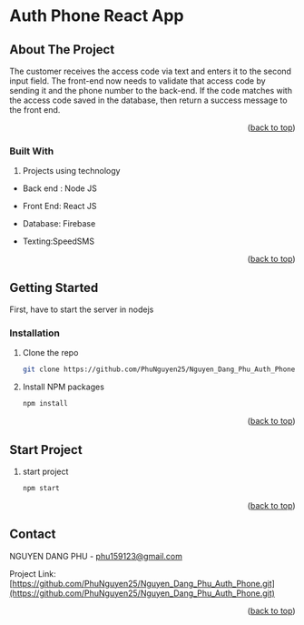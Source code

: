 # Auth Phone React App
## About The Project

 The customer receives the access code via text and enters it to the second input field. The front-end now needs to validate that access code by sending it and the phone number to the back-end. If the code matches with the access code saved in the database, then return a success message to the front end.

<p align="right">(<a href="#readme-top">back to top</a>)</p>



### Built With

1. Projects using technology

* Back end : Node JS

* Front End: React JS

* Database: Firebase

* Texting:SpeedSMS

<p align="right">(<a href="#readme-top">back to top</a>)</p>


<!-- GETTING STARTED -->
## Getting Started

First, have to start the server in nodejs


### Installation


1. Clone the repo

   ```sh
   git clone https://github.com/PhuNguyen25/Nguyen_Dang_Phu_Auth_Phone.git
   ```
2. Install NPM packages

   ```sh
   npm install
   ```


<p align="right">(<a href="#readme-top">back to top</a>)</p>



<!-- USAGE EXAMPLES -->
## Start Project

1. start project

   ```sh
   npm start
   ```
<p align="right">(<a href="#readme-top">back to top</a>)</p>






<!-- CONTACT -->
## Contact

NGUYEN DANG PHU  - phu159123@gmail.com

Project Link: [https://github.com/PhuNguyen25/Nguyen_Dang_Phu_Auth_Phone.git](https://github.com/PhuNguyen25/Nguyen_Dang_Phu_Auth_Phone.git)

<p align="right">(<a href="#readme-top">back to top</a>)</p>


